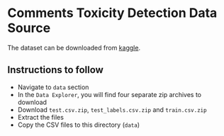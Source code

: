 # Comments Toxicity Detection Data Source

The dataset can be downloaded from [kaggle](https://www.kaggle.com/c/jigsaw-toxic-comment-classification-challenge).

## Instructions to follow

* Navigate to `data` section
* In the `Data Explorer`, you will find four separate zip archives to download
* Download `test.csv.zip`, `test_labels.csv.zip` and `train.csv.zip`
* Extract the files
* Copy the CSV files to this directory (`data`)